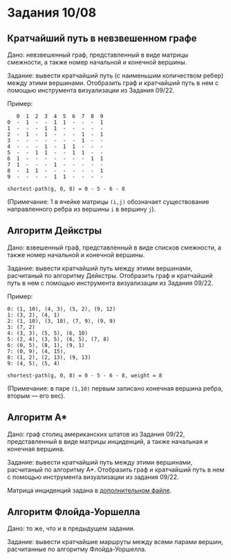 # Задания 10/08

## Кратчайший путь в невзвешенном графе

Дано: невзвешенный граф, представленный в виде матрицы смежности, а также номер начальной и конечной вершины.

Задание: вывести кратчайший путь (с наименьшим количеством ребер) между этими вершинами. Отобразить граф и кратчайший путь в нем с помощью инструмента визуализации из Задания 09/22.

Пример:

```
   0  1  2  3  4  5  6  7  8  9
0  -  1  -  -  1  1  -  -  -  1
1  -  -  -  1  1  -  -  -  -  -
2  -  1  -  1  -  -  -  1  -  1
3  -  -  -  -  -  -  -  1  -  -
4  -  -  -  1  -  1  1  -  -  -
5  -  -  1  1  -  -  1  1  -  -
6  1  -  -  -  -  -  -  -  1  1
7  1  -  -  -  1  -  -  -  -  -
8  -  1  1  -  -  -  -  -  -  1
9  -  -  -  -  1  1  -  -  -  -

shortest-path(g, 0, 8) = 0 - 5 - 6 - 8 
```

(Примечание: 1 в ячейке матрицы `(i,j)` обозначает существование направленного ребра из вершины `i` в вершину `j`).


## Алгоритм Дейкстры

Дано: взвешенный граф, представленный в виде списков смежности, а также номер начальной и конечной вершины.

Задание: вывести кратчайший путь между этими вершинами, расчитаный по алгоритму Дейкстры. Отобразить граф и кратчайший путь в нем с помощью инструмента визуализации из Задания 09/22.

Пример:

```
0: (1, 10), (4, 3), (5, 2), (9, 12)
1: (3, 2), (4, 1)
2: (1, 10), (3, 10), (7, 9), (9, 9)
3: (7, 2)
4: (3, 3), (5, 5), (6, 10)
5: (2, 4), (3, 5), (6, 5), (7, 8)
6: (0, 5), (8, 1), (9, 1)
7: (0, 9), (4, 15),
8: (1, 2), (2, 13), (9, 13)
9: (4, 5), (5, 4)

shortest-path(g, 0, 8) = 0 - 5 - 6 - 8, weight = 8

```

(Примечание: в паре `(1,10)` первым записано конечная вершина ребра, вторым — его вес).


## Алгоритм A*

Дано: граф столиц американских штатов из Задания 09/22, представленный в виде матрицы инциденций, а также начальная и конечная вершина.

Задание: вывести кратчайший путь между этими вершинами, расчитаный по алгоритму A*. Отобразить граф и кратчайший путь в нем с помощью инструмента визуализации из задания 09/22.

Матрица инциденций задана в [дополнительном файле](capitals-paths.txt).


## Алгоритм Флойда-Уоршелла

Дано: то же, что и в предыдущем задании.

Задание: вывести кратчайшие маршруты между всеми парами вершин, расчитанные по алгоритму Флойда-Уоршелла.


